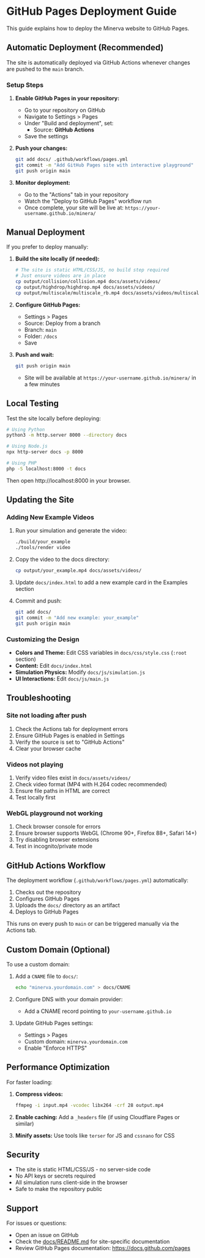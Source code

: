 # GitHub Pages Deployment Guide

This guide explains how to deploy the Minerva website to GitHub Pages.

## Automatic Deployment (Recommended)

The site is automatically deployed via GitHub Actions whenever changes are pushed to the `main` branch.

### Setup Steps

1. **Enable GitHub Pages in your repository:**
   - Go to your repository on GitHub
   - Navigate to Settings > Pages
   - Under "Build and deployment", set:
     - Source: **GitHub Actions**
   - Save the settings

2. **Push your changes:**
   ```bash
   git add docs/ .github/workflows/pages.yml
   git commit -m "Add GitHub Pages site with interactive playground"
   git push origin main
   ```

3. **Monitor deployment:**
   - Go to the "Actions" tab in your repository
   - Watch the "Deploy to GitHub Pages" workflow run
   - Once complete, your site will be live at: `https://your-username.github.io/minera/`

## Manual Deployment

If you prefer to deploy manually:

1. **Build the site locally (if needed):**
   ```bash
   # The site is static HTML/CSS/JS, no build step required
   # Just ensure videos are in place
   cp output/collision/collision.mp4 docs/assets/videos/
   cp output/highdrop/highdrop.mp4 docs/assets/videos/
   cp output/multiscale/multiscale_rb.mp4 docs/assets/videos/multiscale.mp4
   ```

2. **Configure GitHub Pages:**
   - Settings > Pages
   - Source: Deploy from a branch
   - Branch: `main`
   - Folder: `/docs`
   - Save

3. **Push and wait:**
   ```bash
   git push origin main
   ```
   - Site will be available at `https://your-username.github.io/minera/` in a few minutes

## Local Testing

Test the site locally before deploying:

```bash
# Using Python
python3 -m http.server 8000 --directory docs

# Using Node.js
npx http-server docs -p 8000

# Using PHP
php -S localhost:8000 -t docs
```

Then open http://localhost:8000 in your browser.

## Updating the Site

### Adding New Example Videos

1. Run your simulation and generate the video:
   ```bash
   ./build/your_example
   ./tools/render video
   ```

2. Copy the video to the docs directory:
   ```bash
   cp output/your_example.mp4 docs/assets/videos/
   ```

3. Update `docs/index.html` to add a new example card in the Examples section

4. Commit and push:
   ```bash
   git add docs/
   git commit -m "Add new example: your_example"
   git push origin main
   ```

### Customizing the Design

- **Colors and Theme:** Edit CSS variables in `docs/css/style.css` (`:root` section)
- **Content:** Edit `docs/index.html`
- **Simulation Physics:** Modify `docs/js/simulation.js`
- **UI Interactions:** Edit `docs/js/main.js`

## Troubleshooting

### Site not loading after push

1. Check the Actions tab for deployment errors
2. Ensure GitHub Pages is enabled in Settings
3. Verify the source is set to "GitHub Actions"
4. Clear your browser cache

### Videos not playing

1. Verify video files exist in `docs/assets/videos/`
2. Check video format (MP4 with H.264 codec recommended)
3. Ensure file paths in HTML are correct
4. Test locally first

### WebGL playground not working

1. Check browser console for errors
2. Ensure browser supports WebGL (Chrome 90+, Firefox 88+, Safari 14+)
3. Try disabling browser extensions
4. Test in incognito/private mode

## GitHub Actions Workflow

The deployment workflow (`.github/workflows/pages.yml`) automatically:

1. Checks out the repository
2. Configures GitHub Pages
3. Uploads the `docs/` directory as an artifact
4. Deploys to GitHub Pages

This runs on every push to `main` or can be triggered manually via the Actions tab.

## Custom Domain (Optional)

To use a custom domain:

1. Add a `CNAME` file to `docs/`:
   ```bash
   echo "minerva.yourdomain.com" > docs/CNAME
   ```

2. Configure DNS with your domain provider:
   - Add a CNAME record pointing to `your-username.github.io`

3. Update GitHub Pages settings:
   - Settings > Pages
   - Custom domain: `minerva.yourdomain.com`
   - Enable "Enforce HTTPS"

## Performance Optimization

For faster loading:

1. **Compress videos:**
   ```bash
   ffmpeg -i input.mp4 -vcodec libx264 -crf 28 output.mp4
   ```

2. **Enable caching:** Add a `_headers` file (if using Cloudflare Pages or similar)

3. **Minify assets:** Use tools like `terser` for JS and `cssnano` for CSS

## Security

- The site is static HTML/CSS/JS - no server-side code
- No API keys or secrets required
- All simulation runs client-side in the browser
- Safe to make the repository public

## Support

For issues or questions:
- Open an issue on GitHub
- Check the [docs/README.md](docs/README.md) for site-specific documentation
- Review GitHub Pages documentation: https://docs.github.com/pages
